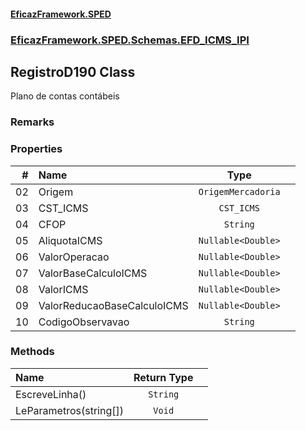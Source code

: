 #### [EficazFramework.SPED](EficazFrameworkSPED.md 'EficazFramework SPED')
### [EficazFramework.SPED.Schemas.EFD_ICMS_IPI](EficazFramework.SPED.Schemas.EFD_ICMS_IPI.md 'EficazFramework.SPED.Schemas.EFD_ICMS_IPI')

## RegistroD190 Class

Plano de contas contábeis

### Remarks
### Properties

| # | Name | Type | |
| ---: | :--- | :---: | :--- |
| 02 | Origem | `OrigemMercadoria` |  |
| 03 | CST_ICMS | `CST_ICMS` |  |
| 04 | CFOP | `String` |  |
| 05 | AliquotaICMS | `Nullable<Double>` |  |
| 06 | ValorOperacao | `Nullable<Double>` |  |
| 07 | ValorBaseCalculoICMS | `Nullable<Double>` |  |
| 08 | ValorICMS | `Nullable<Double>` |  |
| 09 | ValorReducaoBaseCalculoICMS | `Nullable<Double>` |  |
| 10 | CodigoObservavao | `String` |  |
### Methods

| Name | Return Type | |
| :--- | :---: | :--- |
| EscreveLinha() | `String` |  |
| LeParametros(string[]) | `Void` |  |
